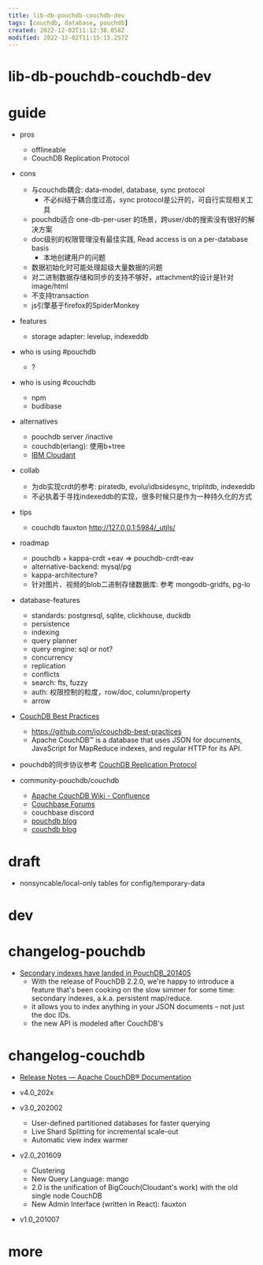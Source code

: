 ```yaml
---
title: lib-db-pouchdb-couchdb-dev
tags: [couchdb, database, pouchdb]
created: 2022-12-02T11:12:38.058Z
modified: 2022-12-02T11:15:15.257Z
---
```


# lib-db-pouchdb-couchdb-dev

# guide

- pros
  - offlineable
  - CouchDB Replication Protocol 

- cons
  - 与couchdb耦合: data-model, database, sync protocol
    - 不必纠结于耦合度过高，sync protocol是公开的，可自行实现相关工具
  - pouchdb适合 one-db-per-user 的场景，跨user/db的搜索没有很好的解决方案
  - doc级别的权限管理没有最佳实践, Read access is on a per-database basis
    - 本地创建用户的问题
  - 数据初始化时可能处理超级大量数据的问题
  - 对二进制数据存储和同步的支持不够好，attachment的设计是针对image/html
  - 不支持transaction
  - js引擎基于firefox的SpiderMonkey

- features
  - storage adapter: levelup, indexeddb

- who is using #pouchdb
  - ?
- who is using #couchdb
  - npm
  - budibase

- alternatives
  - pouchdb server    /inactive
  - couchdb(erlang): 使用b+tree
  - [IBM Cloudant](https://www.ibm.com/cloud/cloudant)

- collab
  - 为db实现crdt的参考: piratedb, evolu/idbsidesync, triplitdb, indexeddb
  - 不必执着于寻找indexeddb的实现，很多时候只是作为一种持久化的方式

- tips
  - couchdb fauxton http://127.0.0.1:5984/_utils/

- roadmap
  - pouchdb + kappa-crdt +eav => pouchdb-crdt-eav
  - alternative-backend: mysql/pg
  - kappa-architecture?
  - 针对图片、视频的blob二进制存储数据库: 参考 mongodb-gridfs, pg-lo

- database-features
  - standards: postgresql, sqlite, clickhouse, duckdb
  - persistence
  - indexing
  - query planner
  - query engine: sql or not?
  - concurrency
  - replication
  - conflicts
  - search: fts, fuzzy
  - auth: 权限控制的粒度，row/doc, column/property
  - arrow

- [CouchDB Best Practices](https://jo.github.io/couchdb-best-practices/)
  - https://github.com/jo/couchdb-best-practices
  - Apache CouchDB™ is a database that uses JSON for documents, JavaScript for MapReduce indexes, and regular HTTP for its API.

- pouchdb的同步协议参考 [CouchDB Replication Protocol](https://docs.couchdb.org/en/stable/replication/protocol.html)

- community-pouchdb/couchdb
  - [Apache CouchDB Wiki - Confluence](https://cwiki.apache.org/confluence/display/COUCHDB/)
  - [Couchbase Forums](https://www.couchbase.com/forums/)
  - couchbase discord
  - [pouchdb blog](https://pouchdb.com/blog/)
  - [couchdb blog](https://blog.couchdb.org/)
# draft
- nonsyncable/local-only tables for config/temporary-data
# dev

# changelog-pouchdb

- [Secondary indexes have landed in PouchDB_201405](https://pouchdb.com/2014/05/01/secondary-indexes-have-landed-in-pouchdb.html)
  - With the release of PouchDB 2.2.0, we're happy to introduce a feature that's been cooking on the slow simmer for some time: secondary indexes, a.k.a. persistent map/reduce.
  - it allows you to index anything in your JSON documents – not just the doc IDs.
  - the new API is modeled after CouchDB's
# changelog-couchdb
- [Release Notes — Apache CouchDB® Documentation](https://docs.couchdb.org/en/stable/whatsnew/index.html)

- v4.0_202x
- v3.0_202002
  - User-defined partitioned databases for faster querying
  - Live Shard Splitting for incremental scale-out
  - Automatic view index warmer
- v2.0_201609
  - Clustering
  - New Query Language: mango
  - 2.0 is the unification of BigCouch(Cloudant's work) with the old single node CouchDB
  - New Admin Interface (written in React): fauxton
- v1.0_201007
# more
